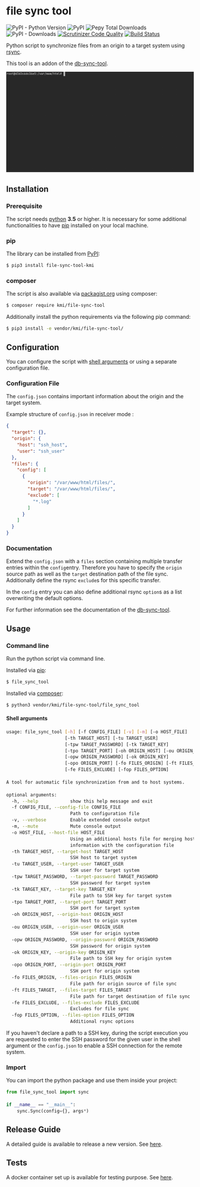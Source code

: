 # file sync tool

![PyPI - Python Version](https://img.shields.io/pypi/pyversions/file_sync_tool-kmi)
![PyPI](https://img.shields.io/pypi/v/file_sync_tool-kmi)
![Pepy Total Downloads](https://img.shields.io/pepy/dt/file-sync-tool-kmi)
![PyPI - Downloads](https://img.shields.io/pypi/dm/file-sync-tool-kmi)
[![Scrutinizer Code Quality](https://scrutinizer-ci.com/g/jackd248/file-sync-tool/badges/quality-score.png?b=master)](https://scrutinizer-ci.com/g/jackd248/file-sync-tool/?branch=master)
[![Build Status](https://scrutinizer-ci.com/g/jackd248/file-sync-tool/badges/build.png?b=master)](https://scrutinizer-ci.com/g/jackd248/file-sync-tool/build-status/master)

Python script to synchronize files from an origin to a target system using [rsync](https://linux.die.net/man/1/rsync).

This tool is an addon of the [db-sync-tool](https://github.com/jackd248/db-sync-tool).

![Example receiver](docs/images/file-sync-tool-example-receiver.gif)

## Installation

### Prerequisite

The script needs [python](https://python.org/) __3.5__ or higher. It is necessary for some additional functionalities to have [pip](https://pypi.org/project/pip/) installed on your local machine. 

<a name="install-pip"></a>
### pip
The library can be installed from [PyPI](https://pypi.org/project/file-sync-tool-kmi/):
```bash
$ pip3 install file-sync-tool-kmi
```

<a name="install-composer"></a>
### composer
The script is also available via [packagist.org](https://packagist.org/packages/kmi/file-sync-tool) using composer:

```bash
$ composer require kmi/file-sync-tool
```

Additionally install the python requirements via the following pip command:

````bash
$ pip3 install -e vendor/kmi/file-sync-tool/
````

## Configuration

You can configure the script with [shell arguments](#shell-arguments) or using a separate configuration file.

### Configuration File

The `config.json` contains important information about the origin and the target system. 

Example structure of `config.json` in receiver mode :
```json
{
  "target": {},
  "origin": {
    "host": "ssh_host",
    "user": "ssh_user"
  },
  "files": {
    "config": [
      {
        "origin": "/var/www/html/files/",
        "target": "/var/www/html/files/",
        "exclude": [
          "*.log"
        ]
      }
    ]
  }
}
```

### Documentation

Extend the `config.json` with a `files` section containing multiple transfer entries within the `config`entry. Therefore you have to specify the `origin` source path as well as the `target` destination path of the file sync. Additionally define the rsync `exclude`s for this specific transfer.

In the `config` entry you can also define additional rsync `option`s as a list overwriting the default options.

For further information see the documentation of the [db-sync-tool](https://github.com/jackd248/db-sync-tool).

## Usage

### Command line

Run the python script via command line.

Installed via [pip](#install-pip):
```bash
$ file_sync_tool
```

Installed via [composer](#install-composer):
```bash
$ python3 vendor/kmi/file-sync-tool/file_sync_tool
```

<a name="shell-arguments"></a>
#### Shell arguments

```bash
usage: file_sync_tool [-h] [-f CONFIG_FILE] [-v] [-m] [-o HOST_FILE]
                      [-th TARGET_HOST] [-tu TARGET_USER]
                      [-tpw TARGET_PASSWORD] [-tk TARGET_KEY]
                      [-tpo TARGET_PORT] [-oh ORIGIN_HOST] [-ou ORIGIN_USER]
                      [-opw ORIGIN_PASSWORD] [-ok ORIGIN_KEY]
                      [-opo ORIGIN_PORT] [-fo FILES_ORIGIN] [-ft FILES_TARGET]
                      [-fe FILES_EXCLUDE] [-fop FILES_OPTION]

A tool for automatic file synchronization from and to host systems.

optional arguments:
  -h, --help            show this help message and exit
  -f CONFIG_FILE, --config-file CONFIG_FILE
                        Path to configuration file
  -v, --verbose         Enable extended console output
  -m, --mute            Mute console output
  -o HOST_FILE, --host-file HOST_FILE
                        Using an additional hosts file for merging hosts
                        information with the configuration file
  -th TARGET_HOST, --target-host TARGET_HOST
                        SSH host to target system
  -tu TARGET_USER, --target-user TARGET_USER
                        SSH user for target system
  -tpw TARGET_PASSWORD, --target-password TARGET_PASSWORD
                        SSH password for target system
  -tk TARGET_KEY, --target-key TARGET_KEY
                        File path to SSH key for target system
  -tpo TARGET_PORT, --target-port TARGET_PORT
                        SSH port for target system
  -oh ORIGIN_HOST, --origin-host ORIGIN_HOST
                        SSH host to origin system
  -ou ORIGIN_USER, --origin-user ORIGIN_USER
                        SSH user for origin system
  -opw ORIGIN_PASSWORD, --origin-password ORIGIN_PASSWORD
                        SSH password for origin system
  -ok ORIGIN_KEY, --origin-key ORIGIN_KEY
                        File path to SSH key for origin system
  -opo ORIGIN_PORT, --origin-port ORIGIN_PORT
                        SSH port for origin system
  -fo FILES_ORIGIN, --files-origin FILES_ORIGIN
                        File path for origin source of file sync
  -ft FILES_TARGET, --files-target FILES_TARGET
                        File path for target destination of file sync
  -fe FILES_EXCLUDE, --files-exclude FILES_EXCLUDE
                        Excludes for file sync
  -fop FILES_OPTION, --files-option FILES_OPTION
                        Additional rsync options
```

If you haven't declare a path to a SSH key, during the script execution you are requested to enter the SSH password for the given user in the shell argument or the `config.json` to enable a SSH connection for the remote system. 

### Import

You can import the python package and use them inside your project:

```python
from file_sync_tool import sync

if __name__ == "__main__":
    sync.Sync(config={}, args*)
```

## Release Guide

A detailed guide is available to release a new version. See [here](docs/RELEASE.md).

## Tests

A docker container set up is available for testing purpose. See [here](tests/README.md).
